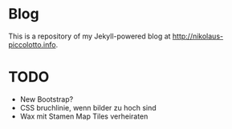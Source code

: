 # Blog

This is a repository of my Jekyll-powered blog at http://nikolaus-piccolotto.info.

# TODO

* New Bootstrap?
* CSS bruchlinie, wenn bilder zu hoch sind
* Wax mit Stamen Map Tiles verheiraten